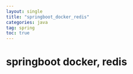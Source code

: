 ```yaml
---
layout: single
title: "springboot_docker_redis"
categories: java
tag: spring
toc: true
---
```


# springboot docker, redis





